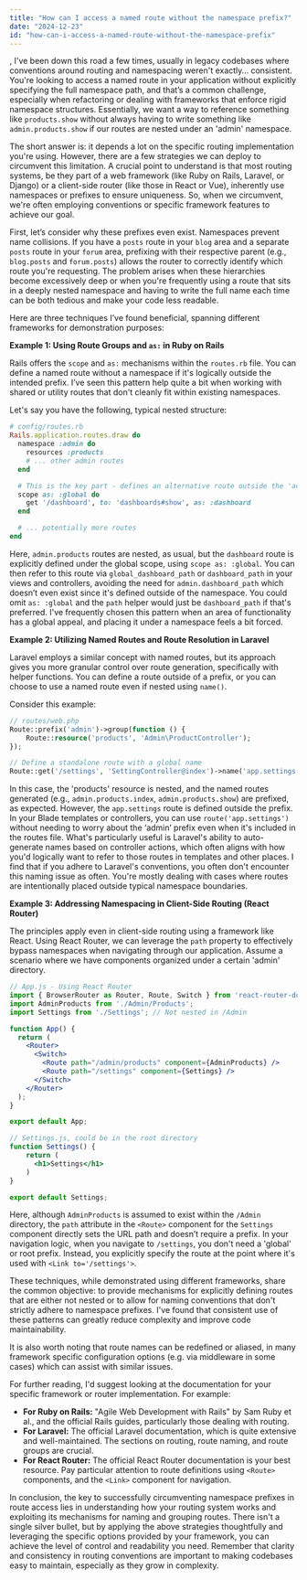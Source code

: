 ```yaml
---
title: "How can I access a named route without the namespace prefix?"
date: "2024-12-23"
id: "how-can-i-access-a-named-route-without-the-namespace-prefix"
---
```


,  I've been down this road a few times, usually in legacy codebases where conventions around routing and namespacing weren't exactly… consistent. You're looking to access a named route in your application without explicitly specifying the full namespace path, and that’s a common challenge, especially when refactoring or dealing with frameworks that enforce rigid namespace structures. Essentially, we want a way to reference something like `products.show` without always having to write something like `admin.products.show` if our routes are nested under an 'admin' namespace.

The short answer is: it depends a lot on the specific routing implementation you're using. However, there are a few strategies we can deploy to circumvent this limitation. A crucial point to understand is that most routing systems, be they part of a web framework (like Ruby on Rails, Laravel, or Django) or a client-side router (like those in React or Vue), inherently use namespaces or prefixes to ensure uniqueness. So, when we circumvent, we're often employing conventions or specific framework features to achieve our goal.

First, let’s consider why these prefixes even exist. Namespaces prevent name collisions. If you have a `posts` route in your `blog` area and a separate `posts` route in your `forum` area, prefixing with their respective parent (e.g., `blog.posts` and `forum.posts`) allows the router to correctly identify which route you're requesting. The problem arises when these hierarchies become excessively deep or when you're frequently using a route that sits in a deeply nested namespace and having to write the full name each time can be both tedious and make your code less readable.

Here are three techniques I’ve found beneficial, spanning different frameworks for demonstration purposes:

**Example 1: Using Route Groups and `as:` in Ruby on Rails**

Rails offers the `scope` and `as:` mechanisms within the `routes.rb` file. You can define a named route without a namespace if it's logically outside the intended prefix. I’ve seen this pattern help quite a bit when working with shared or utility routes that don't cleanly fit within existing namespaces.

Let's say you have the following, typical nested structure:

```ruby
# config/routes.rb
Rails.application.routes.draw do
  namespace :admin do
    resources :products
    # ... other admin routes
  end

  # This is the key part - defines an alternative route outside the 'admin' namespace
  scope as: :global do
    get '/dashboard', to: 'dashboards#show', as: :dashboard
  end

  # ... potentially more routes
end
```

Here, `admin.products` routes are nested, as usual, but the `dashboard` route is explicitly defined under the global scope, using `scope as: :global`. You can then refer to this route via `global_dashboard_path` or `dashboard_path` in your views and controllers, avoiding the need for `admin.dashboard_path` which doesn’t even exist since it's defined outside of the namespace. You could omit `as: :global` and the `path` helper would just be `dashboard_path` if that's preferred. I've frequently chosen this pattern when an area of functionality has a global appeal, and placing it under a namespace feels a bit forced.

**Example 2: Utilizing Named Routes and Route Resolution in Laravel**

Laravel employs a similar concept with named routes, but its approach gives you more granular control over route generation, specifically with helper functions. You can define a route outside of a prefix, or you can choose to use a named route even if nested using `name()`.

Consider this example:

```php
// routes/web.php
Route::prefix('admin')->group(function () {
    Route::resource('products', 'Admin\ProductController');
});

// Define a standalone route with a global name
Route::get('/settings', 'SettingController@index')->name('app.settings');
```

In this case, the 'products' resource is nested, and the named routes generated (e.g., `admin.products.index`, `admin.products.show`) are prefixed, as expected. However, the `app.settings` route is defined outside the prefix. In your Blade templates or controllers, you can use `route('app.settings')` without needing to worry about the ‘admin’ prefix even when it's included in the routes file. What's particularly useful is Laravel's ability to auto-generate names based on controller actions, which often aligns with how you'd logically want to refer to those routes in templates and other places. I find that if you adhere to Laravel's conventions, you often don't encounter this naming issue as often. You're mostly dealing with cases where routes are intentionally placed outside typical namespace boundaries.

**Example 3: Addressing Namespacing in Client-Side Routing (React Router)**

The principles apply even in client-side routing using a framework like React. Using React Router, we can leverage the `path` property to effectively bypass namespaces when navigating through our application. Assume a scenario where we have components organized under a certain 'admin' directory.

```jsx
// App.js - Using React Router
import { BrowserRouter as Router, Route, Switch } from 'react-router-dom';
import AdminProducts from './Admin/Products';
import Settings from './Settings'; // Not nested in /Admin

function App() {
  return (
    <Router>
      <Switch>
        <Route path="/admin/products" component={AdminProducts} />
        <Route path="/settings" component={Settings} />
      </Switch>
    </Router>
  );
}

export default App;

// Settings.js, could be in the root directory
function Settings() {
    return (
      <h1>Settings</h1>
    )
}

export default Settings;
```

Here, although `AdminProducts` is assumed to exist within the `/Admin` directory, the `path` attribute in the `<Route>` component for the `Settings` component directly sets the URL path and doesn’t require a prefix. In your navigation logic, when you navigate to `/settings`, you don't need a 'global' or root prefix. Instead, you explicitly specify the route at the point where it's used with `<Link to='/settings'>`.

These techniques, while demonstrated using different frameworks, share the common objective: to provide mechanisms for explicitly defining routes that are either not nested or to allow for naming conventions that don't strictly adhere to namespace prefixes. I've found that consistent use of these patterns can greatly reduce complexity and improve code maintainability.

It is also worth noting that route names can be redefined or aliased, in many framework specific configuration options (e.g. via middleware in some cases) which can assist with similar issues.

For further reading, I'd suggest looking at the documentation for your specific framework or router implementation. For example:

*   **For Ruby on Rails:** "Agile Web Development with Rails" by Sam Ruby et al., and the official Rails guides, particularly those dealing with routing.
*   **For Laravel:** The official Laravel documentation, which is quite extensive and well-maintained. The sections on routing, route naming, and route groups are crucial.
*   **For React Router:** The official React Router documentation is your best resource. Pay particular attention to route definitions using `<Route>` components, and the `<Link>` component for navigation.

In conclusion, the key to successfully circumventing namespace prefixes in route access lies in understanding how your routing system works and exploiting its mechanisms for naming and grouping routes. There isn't a single silver bullet, but by applying the above strategies thoughtfully and leveraging the specific options provided by your framework, you can achieve the level of control and readability you need. Remember that clarity and consistency in routing conventions are important to making codebases easy to maintain, especially as they grow in complexity.
